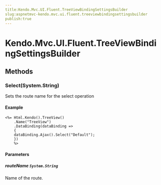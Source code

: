 ```yaml
---
title:Kendo.Mvc.UI.Fluent.TreeViewBindingSettingsBuilder
slug:aspnetmvc-kendo.mvc.ui.fluent.treeviewbindingsettingsbuilder
publish:true
---
```


# Kendo.Mvc.UI.Fluent.TreeViewBindingSettingsBuilder

## Methods

### Select(System.String)
Sets the route name for the select operation

#### Example
    <%= Html.Kendo().TreeView()
        .Name("TreeView")
        .DataBinding(dataBinding =>
        {
        dataBinding.Ajax().Select("Default");
        })
        %>

#### Parameters

##### routeName `System.String`
Name of the route.